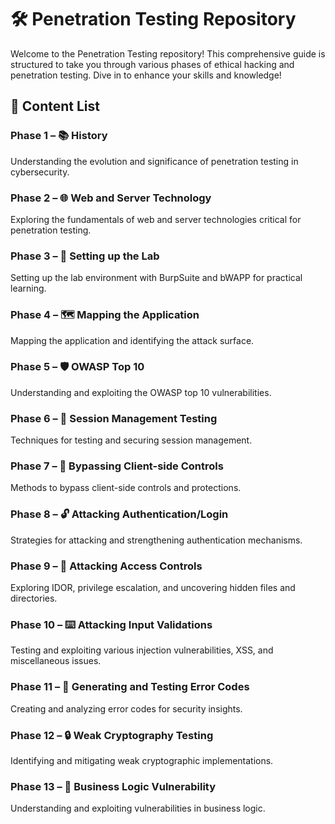 # 🛠️ Penetration Testing Repository

Welcome to the Penetration Testing repository! This comprehensive guide is structured to take you through various phases of ethical hacking and penetration testing. Dive in to enhance your skills and knowledge!

## 📜 Content List

### Phase 1 – 📚 History
Understanding the evolution and significance of penetration testing in cybersecurity.

### Phase 2 – 🌐 Web and Server Technology
Exploring the fundamentals of web and server technologies critical for penetration testing.

### Phase 3 – 🔬 Setting up the Lab
Setting up the lab environment with BurpSuite and bWAPP for practical learning.

### Phase 4 – 🗺️ Mapping the Application
Mapping the application and identifying the attack surface.

### Phase 5 – 🛡️ OWASP Top 10
Understanding and exploiting the OWASP top 10 vulnerabilities.

### Phase 6 – 🔐 Session Management Testing
Techniques for testing and securing session management.

### Phase 7 – 🚧 Bypassing Client-side Controls
Methods to bypass client-side controls and protections.

### Phase 8 – 🔓 Attacking Authentication/Login
Strategies for attacking and strengthening authentication mechanisms.

### Phase 9 – 🚪 Attacking Access Controls
Exploring IDOR, privilege escalation, and uncovering hidden files and directories.

### Phase 10 – ⌨️ Attacking Input Validations
Testing and exploiting various injection vulnerabilities, XSS, and miscellaneous issues.

### Phase 11 – 🚨 Generating and Testing Error Codes
Creating and analyzing error codes for security insights.

### Phase 12 – 🔒 Weak Cryptography Testing
Identifying and mitigating weak cryptographic implementations.

### Phase 13 – 💼 Business Logic Vulnerability
Understanding and exploiting vulnerabilities in business logic.

